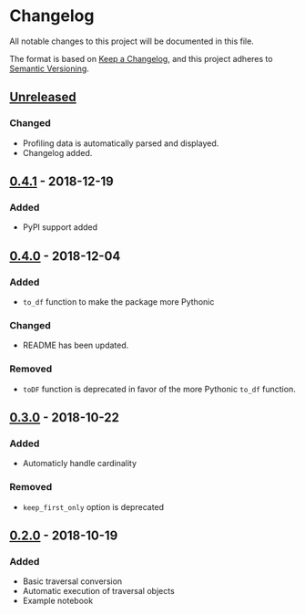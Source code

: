 # Changelog
All notable changes to this project will be documented in this file.

The format is based on [Keep a Changelog](https://keepachangelog.com/en/1.0.0/),
and this project adheres to [Semantic Versioning](https://semver.org/spec/v2.0.0.html).

## [Unreleased]
### Changed
- Profiling data is automatically parsed and displayed.
- Changelog added.

## [0.4.1] - 2018-12-19
### Added
- PyPI support added

## [0.4.0] - 2018-12-04

### Added
- `to_df` function to make the package more Pythonic

### Changed
- README has been updated.

### Removed
- `toDF` function is deprecated in favor of 
the more Pythonic `to_df` function.

## [0.3.0] - 2018-10-22

### Added
- Automaticly handle cardinality

### Removed
- `keep_first_only` option is deprecated

## [0.2.0] - 2018-10-19

### Added
- Basic traversal conversion
- Automatic execution of traversal objects
- Example notebook


[Unreleased]: https://github.com/olivierlacan/keep-a-changelog/compare/v1.0.0...HEAD
[0.4.1]: https://github.com/olivierlacan/keep-a-changelog/compare/v0.0.4...v0.0.5
[0.4.0]: https://github.com/olivierlacan/keep-a-changelog/compare/v0.0.3...v0.0.4
[0.3.0]: https://github.com/olivierlacan/keep-a-changelog/compare/v0.0.2...v0.0.3
[0.2.0]: https://github.com/olivierlacan/keep-a-changelog/compare/v0.0.1...v0.0.2